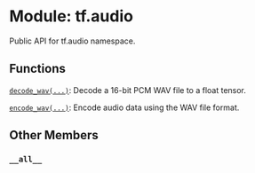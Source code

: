 <div itemscope itemtype="http://developers.google.com/ReferenceObject">
<meta itemprop="name" content="tf.audio" />
<meta itemprop="path" content="Stable" />
<meta itemprop="property" content="__all__"/>
</div>

# Module: tf.audio

Public API for tf.audio namespace.

## Functions

[`decode_wav(...)`](../tf/audio/decode_wav.md): Decode a 16-bit PCM WAV file to a float tensor.

[`encode_wav(...)`](../tf/audio/encode_wav.md): Encode audio data using the WAV file format.

## Other Members

<h3 id="__all__"><code>__all__</code></h3>

